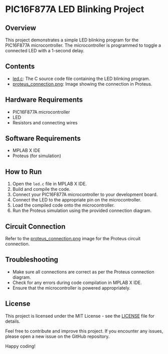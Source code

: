 # PIC16F877A LED Blinking Project

## Overview

This project demonstrates a simple LED blinking program for the PIC16F877A microcontroller. The microcontroller is programmed to toggle a connected LED with a 1-second delay.

## Contents

- [led.c](Led.c): The C source code file containing the LED blinking program.
- [proteus_connection.png](proteus_connection.png): Image showing the connection in Proteus.

## Hardware Requirements

- PIC16F877A microcontroller
- LED
- Resistors and connecting wires

## Software Requirements

- MPLAB X IDE
- Proteus (for simulation)

## How to Run

1. Open the `led.c` file in MPLAB X IDE.
2. Build and compile the code.
3. Connect your PIC16F877A microcontroller to your development board.
4. Connect the LED to the appropriate pin on the microcontroller.
5. Load the compiled code onto the microcontroller.
6. Run the Proteus simulation using the provided connection diagram.

## Circuit Connection

Refer to the [proteus_connection.png](proteus_connection.png) image for the Proteus circuit connection.

## Troubleshooting

- Make sure all connections are correct as per the Proteus connection diagram.
- Check for any errors during code compilation in MPLAB X IDE.
- Ensure that the microcontroller is powered appropriately.

## License

This project is licensed under the MIT License - see the [LICENSE](LICENSE) file for details.

Feel free to contribute and improve this project. If you encounter any issues, please open a new issue on the GitHub repository.

Happy coding!

